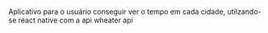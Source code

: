 Aplicativo para o usuário conseguir ver o tempo em cada cidade, utilzando-se react native com a api wheater api 
